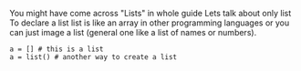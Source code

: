 You might have come across "Lists" in whole guide
Lets talk about only list 
To declare a list 
list is like an array in other programming languages or you can just image a list (general one like a list of names or numbers).
``` 
a = [] # this is a list 
a = list() # another way to create a list 
```
